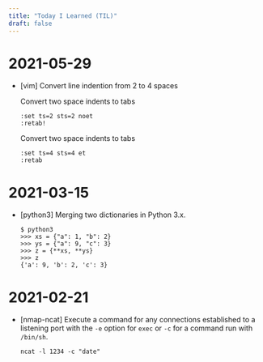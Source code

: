```yaml
---
title: "Today I Learned (TIL)"
draft: false
---
```

# 2021-05-29

* [vim] Convert line indention from 2 to 4 spaces

    Convert two space indents to tabs

    ```
    :set ts=2 sts=2 noet
    :retab!
    ```

    Convert two space indents to tabs

    ```
    :set ts=4 sts=4 et
    :retab
    ```

# 2021-03-15

* [python3] Merging two dictionaries in Python 3.x.

    ```
    $ python3
    >>> xs = {"a": 1, "b": 2}
    >>> ys = {"a": 9, "c": 3}
    >>> z = {**xs, **ys}
    >>> z
    {'a': 9, 'b': 2, 'c': 3}
    ```

# 2021-02-21

* [nmap-ncat] Execute a command for any connections established to a listening
  port with the `-e` option for `exec` or `-c` for a command run with `/bin/sh`.

    ```
    ncat -l 1234 -c "date"
    ```

